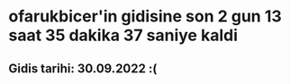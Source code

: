 # ofarukbicer'in gidisine son 2 gun 13 saat 35 dakika 37 saniye kaldi

## Gidis tarihi: 30.09.2022 :(